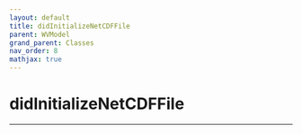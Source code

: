 ```yaml
---
layout: default
title: didInitializeNetCDFFile
parent: WVModel
grand_parent: Classes
nav_order: 8
mathjax: true
---
```


#  didInitializeNetCDFFile




---

